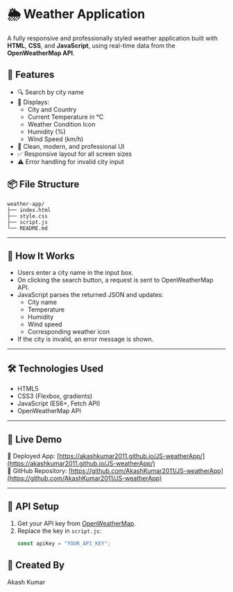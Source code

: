 # 🌦️ Weather Application

A fully responsive and professionally styled weather application built with **HTML**, **CSS**, and **JavaScript**, using real-time data from the **OpenWeatherMap API**.

## 🚀 Features

- 🔍 Search by city name
- 📍 Displays:
  - City and Country
  - Current Temperature in °C
  - Weather Condition Icon
  - Humidity (%)
  - Wind Speed (km/h)
- 💅 Clean, modern, and professional UI
- ✅ Responsive layout for all screen sizes
- ⚠️ Error handling for invalid city input


## 📦 File Structure

```
weather-app/
├── index.html
├── style.css
├── script.js
└── README.md
```


---
## 🧠 How It Works

- Users enter a city name in the input box.
- On clicking the search button, a request is sent to OpenWeatherMap API.
- JavaScript parses the returned JSON and updates:
  - City name
  - Temperature
  - Humidity
  - Wind speed
  - Corresponding weather icon
- If the city is invalid, an error message is shown.
---


## 🛠️ Technologies Used

- HTML5
- CSS3 (Flexbox, gradients)
- JavaScript (ES6+, Fetch API)
- OpenWeatherMap API
  
---
## 🔗 Live Demo

🚀 Deployed App: [https://akashkumar2011.github.io/JS-weatherApp/](https://akashkumar2011.github.io/JS-weatherApp/)  
📂 GitHub Repository: [https://github.com/AkashKumar2011/JS-weatherApp](https://github.com/AkashKumar2011/JS-weatherApp)

---


## 🔑 API Setup

1. Get your API key from [OpenWeatherMap](https://openweathermap.org/api).
2. Replace the key in `script.js`:
   ```js
   const apiKey = "YOUR_API_KEY";
   ```


## 📧 Created By

  Akash Kumar
